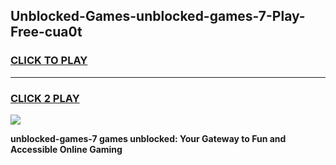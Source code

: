 
## Unblocked-Games-unblocked-games-7-Play-Free-cua0t
<h3>
<a href="https://premium76.site?title=unblocked-games-7&ref=18A1">CLICK TO PLAY</a></h3>
<hr>

<h3>
<a href="https://premium76.site?title=unblocked-games-7&ref=18A1">CLICK 2 PLAY</a>
  
</h3>

<a href="https://premium76.site?title=unblocked-games-7&ref=18A1"><img src="https://clearcache.store/games.png"></a>


**unblocked-games-7 games unblocked: Your Gateway to Fun and Accessible Online Gaming**
